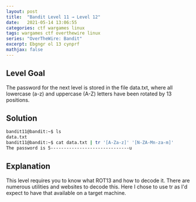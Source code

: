 ```yaml
---
layout: post
title:  "Bandit Level 11 → Level 12"
date:   2021-05-14 13:06:55
categories: ctf wargames linux
tags: wargames ctf overthewire linux
series: "OverTheWire: Bandit"
excerpt: Ebgngr ol 13 cynprf
mathjax: false
---
```


## Level Goal
The password for the next level is stored in the file data.txt, where all lowercase (a-z) and uppercase (A-Z) letters have been rotated by 13 positions.

## Solution
```bash
bandit11@bandit:~$ ls
data.txt
bandit11@bandit:~$ cat data.txt | tr '[A-Za-z]' '[N-ZA-Mn-za-m]'
The password is 5------------------------------u
```

## Explanation
This level requires you to know what ROT13 and how to decode it. There are numerous utilities and websites to decode this. Here I chose to use tr as I'd expect to have that available on a target machine.
